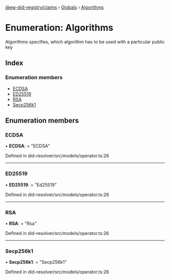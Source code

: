 [@ew-did-registry/claims](../README.md) › [Globals](../globals.md) › [Algorithms](algorithms.md)

# Enumeration: Algorithms

Algorithms specifies, which algorithm has to be used with a particular public key

## Index

### Enumeration members

* [ECDSA](algorithms.md#ecdsa)
* [ED25519](algorithms.md#ed25519)
* [RSA](algorithms.md#rsa)
* [Secp256k1](algorithms.md#secp256k1)

## Enumeration members

###  ECDSA

• **ECDSA**: = "ECDSA"

Defined in did-resolver/src/models/operator.ts:26

___

###  ED25519

• **ED25519**: = "Ed25519"

Defined in did-resolver/src/models/operator.ts:26

___

###  RSA

• **RSA**: = "Rsa"

Defined in did-resolver/src/models/operator.ts:26

___

###  Secp256k1

• **Secp256k1**: = "Secp256k1"

Defined in did-resolver/src/models/operator.ts:26
